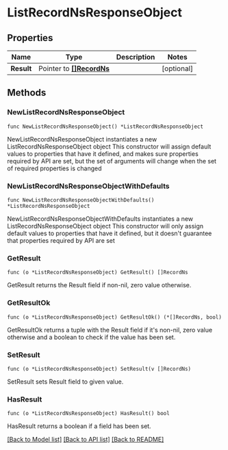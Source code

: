 # ListRecordNsResponseObject

## Properties

Name | Type | Description | Notes
------------ | ------------- | ------------- | -------------
**Result** | Pointer to [**[]RecordNs**](RecordNs.md) |  | [optional] 

## Methods

### NewListRecordNsResponseObject

`func NewListRecordNsResponseObject() *ListRecordNsResponseObject`

NewListRecordNsResponseObject instantiates a new ListRecordNsResponseObject object
This constructor will assign default values to properties that have it defined,
and makes sure properties required by API are set, but the set of arguments
will change when the set of required properties is changed

### NewListRecordNsResponseObjectWithDefaults

`func NewListRecordNsResponseObjectWithDefaults() *ListRecordNsResponseObject`

NewListRecordNsResponseObjectWithDefaults instantiates a new ListRecordNsResponseObject object
This constructor will only assign default values to properties that have it defined,
but it doesn't guarantee that properties required by API are set

### GetResult

`func (o *ListRecordNsResponseObject) GetResult() []RecordNs`

GetResult returns the Result field if non-nil, zero value otherwise.

### GetResultOk

`func (o *ListRecordNsResponseObject) GetResultOk() (*[]RecordNs, bool)`

GetResultOk returns a tuple with the Result field if it's non-nil, zero value otherwise
and a boolean to check if the value has been set.

### SetResult

`func (o *ListRecordNsResponseObject) SetResult(v []RecordNs)`

SetResult sets Result field to given value.

### HasResult

`func (o *ListRecordNsResponseObject) HasResult() bool`

HasResult returns a boolean if a field has been set.


[[Back to Model list]](../README.md#documentation-for-models) [[Back to API list]](../README.md#documentation-for-api-endpoints) [[Back to README]](../README.md)


